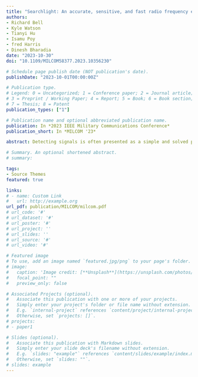 ```yaml
---
title: "Searchlight: An accurate, sensitive, and fast radio frequency energy detection system"
authors:
- Richard Bell
- Kyle Watson
- Tianyi Hu 
- Isamu Poy
- fred Harris
- Dinesh Bharadia
date: "2023-10-30"
doi: "10.1109/MILCOM58377.2023.10356230"

# Schedule page publish date (NOT publication's date).
publishDate: "2023-10-01T00:00:00Z"

# Publication type.
# Legend: 0 = Uncategorized; 1 = Conference paper; 2 = Journal article;
# 3 = Preprint / Working Paper; 4 = Report; 5 = Book; 6 = Book section;
# 7 = Thesis; 8 = Patent
publication_types: ["1"]

# Publication name and optional abbreviated publication name.
publication: In *2023 IEEE Military Communications Conference*
publication_short: In *MILCOM '23*

abstract: Detecting signals is often presented as a simple and solved problem. However, signal detection is typically not the only goal, as signal localization in time and frequency is often desired. This detection and localization process must also occur in the presence of non-ideal radio frequency (RF) receiver effects such as receiver non-flat noise floors, front-end inphase-quadrature (IQ) imbalance, local oscillator (LO) leakage, and in some cases power saturation. A robust signal detection system must overcome these hardware impairments and report only signals that correspond to true emitter devices. Additionally, some unspoken requirements take the form of detecting signals that are below the noise floor, very narrowband, very wideband, bursty, or frequency hopping. We present Searchlight, a signal detection system that solves these problems by using novel techniques that enable classical signal detection to work well using software defined radios (SDR). Performance results are presented for synthetically generated and over-the-air (OTA) data sets, which were obtained using commercially available hardware in a complicated signal scenario. Searchlight is shown to be an important enabler for true spectral monitoring platforms that desire to detect anomalous signals or apply machine learning (ML) algorithms to classify the various types of wireless activity in a given area.

# Summary. An optional shortened abstract.
# summary: 

tags:
- Source Themes
featured: true

links:
# - name: Custom Link
#   url: http://example.org
url_pdf: publication/MILCOM/milcom.pdf
# url_code: '#'
# url_dataset: '#'
# url_poster: '#'
# url_project: ''
# url_slides: ''
# url_source: '#'
# url_video: '#'

# Featured image
# To use, add an image named `featured.jpg/png` to your page's folder. 
# image:
#   caption: 'Image credit: [**Unsplash**](https://unsplash.com/photos/pLCdAaMFLTE)'
#   focal_point: ""
#   preview_only: false

# Associated Projects (optional).
#   Associate this publication with one or more of your projects.
#   Simply enter your project's folder or file name without extension.
#   E.g. `internal-project` references `content/project/internal-project/index.md`.
#   Otherwise, set `projects: []`.
# projects:
# - paper1

# Slides (optional).
#   Associate this publication with Markdown slides.
#   Simply enter your slide deck's filename without extension.
#   E.g. `slides: "example"` references `content/slides/example/index.md`.
#   Otherwise, set `slides: ""`.
# slides: example
---
```


<!-- {{% callout note %}}
Click the *Cite* button above to demo the feature to enable visitors to import publication metadata into their reference management software.
{{% /callout %}}

{{% callout note %}}
Create your slides in Markdown - click the *Slides* button to check out the example.
{{% /callout %}}

Supplementary notes can be added here, including [code, math, and images](https://wowchemy.com/docs/writing-markdown-latex/). -->
